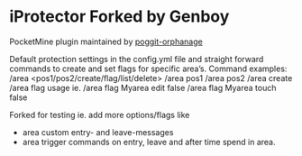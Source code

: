 # iProtector Forked by Genboy
PocketMine plugin maintained by [poggit-orphanage](https://github.com/poggit-orphanage/iProtector) 

Default protection settings in the config.yml file and straight forward commands to create and set flags for specific area’s. 
Command examples:
/area <pos1/pos2/create/flag/list/delete>
/area pos1
/area pos2
/area create <areaname>
/area flag <areaname> <permission>
usage ie.
/area flag Myarea edit false
/area flag Myarea touch false


Forked for testing ie. add more options/flags like 
- area custom entry- and leave-messages
- area trigger commands on entry, leave and after time spend in area.
